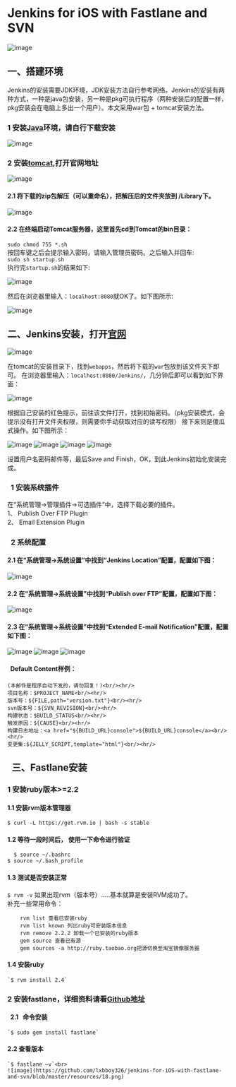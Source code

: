 # Jenkins for iOS with Fastlane and SVN
![image](https://github.com/lxbboy326/jenkins-for-iOS-with-fastlane-and-svn/blob/master/resources/1.png)
##    一、搭建环境
Jenkins的安装需要JDK环境，JDK安装方法自行参考网络。Jenkins的安装有两种方式，一种是java包安装，另一种是pkg可执行程序（两种安装后的配置一样，pkg安装会在电脑上多出一个用户）。本文采用war包 + tomcat安装方法。
### 1   安装[Java](http://www.oracle.com/technetwork/java/javase/downloads/jdk8-downloads-2133151.html)环境，请自行下载安装
![image](https://github.com/lxbboy326/jenkins-for-iOS-with-fastlane-and-svn/blob/master/resources/2.png)
### 2   安装[tomcat](https://tomcat.apache.org/),打开官网地址
![image](https://github.com/lxbboy326/jenkins-for-iOS-with-fastlane-and-svn/blob/master/resources/3.png)
#### 2.1    将下载的zip包解压（可以重命名），把解压后的文件夹放到 /Library下。
![image](https://github.com/lxbboy326/jenkins-for-iOS-with-fastlane-and-svn/blob/master/resources/4.png)
#### 2.2    在终端启动Tomcat服务器，这里首先cd到Tomcat的bin目录：   
`sudo chmod 755 *.sh`<br>
按回车键之后会提示输入密码，请输入管理员密码。之后输入并回车:<br>
`sudo sh startup.sh`<br>
执行完`startup.sh`的结果如下:

![image](https://github.com/lxbboy326/jenkins-for-iOS-with-fastlane-and-svn/blob/master/resources/5.png)

然后在浏览器里输入：`localhost:8080`就OK了。如下图所示:

![image](https://github.com/lxbboy326/jenkins-for-iOS-with-fastlane-and-svn/blob/master/resources/6.png)

##    二、Jenkins安装，打开[官网](https://jenkins.io/index.html)
![image](https://github.com/lxbboy326/jenkins-for-iOS-with-fastlane-and-svn/blob/master/resources/7.png)

在tomcat的安装目录下，找到`webapps`，然后将下载的`war`包放到该文件夹下即可。
在浏览器里输入：`localhost:8080/Jenkins/`，几分钟后即可以看到如下界面：

![image](https://github.com/lxbboy326/jenkins-for-iOS-with-fastlane-and-svn/blob/master/resources/8.png)

根据自己安装的红色提示，前往该文件打开，找到初始密码。（pkg安装模式，会提示没有打开文件夹权限，则需要你手动获取对应的读写权限）
接下来则是傻瓜式操作。如下图所示：

![image](https://github.com/lxbboy326/jenkins-for-iOS-with-fastlane-and-svn/blob/master/resources/9.png)
![image](https://github.com/lxbboy326/jenkins-for-iOS-with-fastlane-and-svn/blob/master/resources/10.png)
![image](https://github.com/lxbboy326/jenkins-for-iOS-with-fastlane-and-svn/blob/master/resources/11.png)
![image](https://github.com/lxbboy326/jenkins-for-iOS-with-fastlane-and-svn/blob/master/resources/12.png)

设置用户名密码邮件等，最后Save and Finish，OK，到此Jenkins初始化安装完成。

###   1   安装系统插件
在“系统管理->管理插件->可选插件”中，选择下载必要的插件。<br>
1、	Publish Over FTP Plugin<br>
2、	Email Extension Plugin<br>
###   2   系统配置
####   2.1   在“系统管理->系统设置”中找到“Jenkins Location”配置，配置如下图：
![image](https://github.com/lxbboy326/jenkins-for-iOS-with-fastlane-and-svn/blob/master/resources/13.png)
####   2.2   在“系统管理->系统设置”中找到“Publish over FTP”配置，配置如下图：
![image](https://github.com/lxbboy326/jenkins-for-iOS-with-fastlane-and-svn/blob/master/resources/14.png)
####   2.3   在“系统管理->系统设置”中找到“Extended E-mail Notification”配置，配置如下图：
![image](https://github.com/lxbboy326/jenkins-for-iOS-with-fastlane-and-svn/blob/master/resources/15.png)
![image](https://github.com/lxbboy326/jenkins-for-iOS-with-fastlane-and-svn/blob/master/resources/16.png)
![image](https://github.com/lxbboy326/jenkins-for-iOS-with-fastlane-and-svn/blob/master/resources/17.png)


####   Default Content样例：
```
(本邮件是程序自动下发的，请勿回复！)<br/><hr/>
项目名称：$PROJECT_NAME<br/><hr/>
版本号：${FILE,path="version.txt"}<br/><hr/>
svn版本号：${SVN_REVISION}<br/><hr/>
构建状态：$BUILD_STATUS<br/><hr/>
触发原因：${CAUSE}<br/><hr/>
构建日志地址：<a href="${BUILD_URL}console">${BUILD_URL}console</a><br/><hr/>
变更集:${JELLY_SCRIPT,template="html"}<br/><hr/>
```
##    三、Fastlane安装
###   1   安装ruby版本>=2.2
####    1.1   安装rvm版本管理器
  `$ curl -L https://get.rvm.io | bash -s stable`
####    1.2   等待一段时间后， 使用一下命令进行验证
  ```
	$ source ~/.bashrc
  $ source ~/.bash_profile
  ```
####    1.3   测试是否安装正常
  `$ rvm -v`
如果出现rvm（版本号）.....基本就算是安装RVM成功了。<br>
补充一些常用命令：<br>
```
    rvm list 查看已安装ruby
    rvm list known 列出ruby可安装版本信息
    rvm remove 2.2.2 卸载一个已安装的ruby版本
    gem source 查看已有源
    gem sources -a http://ruby.taobao.org把源切换至淘宝镜像服务器
```
####    1.4   安装ruby
    `$ rvm install 2.4`

###   2   安装fastlane，详细资料请看[Github地址](https://github.com/fastlane/fastlane)
####    2.1   命令安装
    `$ sudo gem install fastlane`
####    2.2   查看版本
    `$ fastlane –v`<br>
    ![image](https://github.com/lxbboy326/jenkins-for-iOS-with-fastlane-and-svn/blob/master/resources/18.png)





